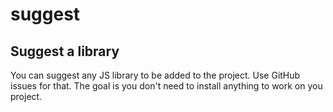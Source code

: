 # suggest

## Suggest a library

You can suggest any JS library to be added to the project. Use GitHub issues for that. The goal is you don't need to install anything to work on you project.